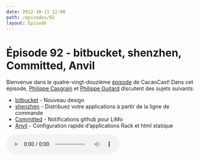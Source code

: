 ```yaml
---
date: 2012-10-11 12:00
path: /episodes/92
layout: Episode
---
```

# Épisode 92 - bitbucket, shenzhen, Committed, Anvil
<p>Bienvenue dans le quatre-vingt-douzième <a href="https://archive.org/download/cacaocast/cacaocast_92.mp3" title="CocoaCast Cacao Episode 92">épisode</a> de CacaoCast! Dans cet épisode, <a href="http://www.twitter.com/philippec" title="Philippe Casgrain sur Twitter">Philippe Casgrain</a> et <a href="http://www.twitter.com/philippeguitard" title="Philippe Guitard sur Twitter">Philippe Guitard</a> discutent des sujets suivants:</p>
<ul><li><a href="https://bitbucket.org" title="bitbucket">bitbucket</a> - Nouveau design</li>
<li><a href="https://github.com/mattt/shenzhen" title="shenzhen">shenzhen</a> - Distribuez votre applications à partir de la ligne de commande</li>
<li><a href="http://itunes.apple.com/us/app/committed/id560767719?mt=12" title="Committed">Committed</a> - Notifications github pour LiMo</li>
<li><a href="http://anvilformac.com" title="Anvil">Anvil</a> - Configuration rapide d’applications Rack et html statique</li>
</ul>
<p><audio controls><source src="https://archive.org/download/cacaocast/cacaocast_92.mp3" type="audio/mpeg"><source src="https://archive.org/download/cacaocast/cacaocast_92.mp3" type="audio/mp4">Votre navigateur ne supporte pas l'élément audio / Your browser does not support the audio element.</audio></p>
